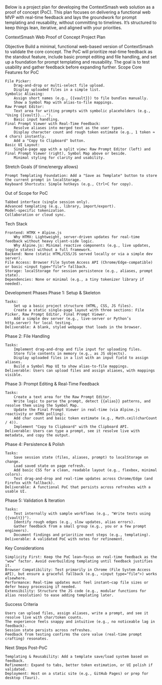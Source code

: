 Below is a project plan for developing the ContextSmash web solution as a proof of concept (PoC). This plan focuses on delivering a functional web MVP with real-time feedback and lays the groundwork for prompt templating and reusability, without committing to timelines. It’s structured to keep things lean, iterative, and aligned with your priorities.

ContextSmash Web Proof of Concept Project Plan

Objective
Build a minimal, functional web-based version of ContextSmash to validate the core concept. The PoC will prioritize real-time feedback as the standout feature, include basic prompt editing and file handling, and set up a foundation for prompt templating and reusability. The goal is to test usability and gather feedback before expanding further.
Scope
Core Features for PoC

    File Picker:
        Drag-and-drop or multi-select file upload.
        Display uploaded files in a simple list.
    Symbolic Aliasing:
        Assign short names (e.g., {{vault}}) to file bundles manually.
        Show a Symbol Map with alias-to-file mappings.
    Raw Prompt Editor:
        Text area for writing prompts with symbolic placeholders (e.g., "Using {{vault}}...").
        Basic input handling.
    Final Prompt Viewer with Real-Time Feedback:
        Resolve aliases into merged text as the user types.
        Display character count and rough token estimate (e.g., 1 token ≈ 4 chars) instantly.
        Add a "Copy to Clipboard" button.
    Basic UI Layout:
        Single-page app with a split view: Raw Prompt Editor (left) and Final Prompt Viewer (right), Symbol Map above or beside.
        Minimal styling for clarity and usability.

Stretch Goals (if time/energy allows)

    Prompt Templating Foundation: Add a "Save as Template" button to store the current prompt in localStorage.
    Keyboard Shortcuts: Simple hotkeys (e.g., Ctrl+C for copy).

Out of Scope for PoC

    Tabbed interface (single session only).
    Advanced templating (e.g., library, import/export).
    Model-specific tokenization.
    Collaboration or cloud sync.

Tech Stack

    Frontend: HTMX + Alpine.js
        Why HTMX: Lightweight, server-driven updates for real-time feedback without heavy client-side logic.
        Why Alpine.js: Minimal reactive components (e.g., live updates, toggle states) without a full framework.
    Backend: None (static HTML/CSS/JS served locally or via a simple dev server).
    File Access: Browser File System Access API (Chrome/Edge-compatible) or basic <input type="file"> fallback.
    Storage: localStorage for session persistence (e.g., aliases, prompt state).
    Dependencies: None or minimal (e.g., a tiny tokenizer library if needed).

Development Phases
Phase 1: Setup & Skeleton

    Tasks:
        Set up a basic project structure (HTML, CSS, JS files).
        Create a static single-page layout with three sections: File Picker, Raw Prompt Editor, Final Prompt Viewer.
        Add a simple dev server (e.g., live-server or Python’s http.server) for local testing.
    Deliverable: A blank, styled webpage that loads in the browser.

Phase 2: File Handling

    Tasks:
        Implement drag-and-drop and file input for uploading files.
        Store file contents in memory (e.g., as JS objects).
        Display uploaded files in a list with an input field to assign aliases.
        Build a Symbol Map UI to show alias-to-file mappings.
    Deliverable: Users can upload files and assign aliases, with mappings visible.

Phase 3: Prompt Editing & Real-Time Feedback

    Tasks:
        Create a text area for the Raw Prompt Editor.
        Write logic to parse the prompt, detect {{alias}} patterns, and resolve them using the Symbol Map.
        Update the Final Prompt Viewer in real-time (via Alpine.js reactivity or HTMX polling).
        Add char count and basic token estimate (e.g., Math.ceil(charCount / 4)).
        Implement "Copy to Clipboard" with the Clipboard API.
    Deliverable: Users can type a prompt, see it resolve live with metadata, and copy the output.

Phase 4: Persistence & Polish

    Tasks:
        Save session state (files, aliases, prompt) to localStorage on change.
        Load saved state on page refresh.
        Add basic CSS for a clean, readable layout (e.g., flexbox, minimal colors).
        Test drag-and-drop and real-time updates across Chrome/Edge (and Firefox with fallback).
    Deliverable: A functional PoC that persists across refreshes with a usable UI.

Phase 5: Validation & Iteration

    Tasks:
        Test internally with sample workflows (e.g., "Write tests using {{vault}}").
        Identify rough edges (e.g., slow updates, alias errors).
        Gather feedback from a small group (e.g., you or a few prompt engineers).
        Document findings and prioritize next steps (e.g., templating).
    Deliverable: A validated PoC with notes for refinement.

Key Considerations

    Simplicity First: Keep the PoC lean—focus on real-time feedback as the "wow" factor. Avoid overbuilding templating until feedback justifies it.
    Browser Compatibility: Test primarily in Chrome (File System Access API), but ensure a graceful fallback (e.g., <input type="file">) works elsewhere.
    Performance: Real-time updates must feel instant—cap file sizes or defer heavy processing if needed.
    Extensibility: Structure the JS code (e.g., modular functions for alias resolution) to ease adding templating later.

Success Criteria

    Users can upload files, assign aliases, write a prompt, and see it resolve live with char/token counts.
    The experience feels snappy and intuitive (e.g., no noticeable lag in feedback).
    Session state persists across refreshes.
    Feedback from testing confirms the core value (real-time prompt crafting) resonates.

Next Steps Post-PoC

    Templating & Reusability: Add a template save/load system based on feedback.
    Refinement: Expand to tabs, better token estimation, or UI polish if validated.
    Deployment: Host on a static site (e.g., GitHub Pages) or prep for desktop (Tauri).
